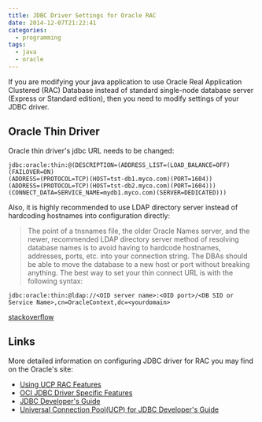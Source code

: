 ```yaml
---
title: JDBC Driver Settings for Oracle RAC
date: 2014-12-07T21:22:41
categories:
  - programming
tags:
  - java
  - oracle
---
```

If you are modifying your java application to use Oracle Real Application Clustered (RAC) Database instead of standard single-node database server (Express or Standard edition), then you need to modify settings of your JDBC driver.
<!--more-->

## Oracle Thin Driver

Oracle thin driver's jdbc URL needs to be changed:

    jdbc:oracle:thin:@(DESCRIPTION=(ADDRESS_LIST=(LOAD_BALANCE=OFF)(FAILOVER=ON)
    (ADDRESS=(PROTOCOL=TCP)(HOST=tst-db1.myco.com)(PORT=1604))
    (ADDRESS=(PROTOCOL=TCP)(HOST=tst-db2.myco.com)(PORT=1604)))
    (CONNECT_DATA=SERVICE_NAME=mydb1.myco.com)(SERVER=DEDICATED)))

Also, it is highly recommended to use LDAP directory server instead of hardcoding hostnames into configuration directly:

> The point of a tnsnames file, the older Oracle Names server, and the newer, recommended LDAP directory server method of resolving database names is to avoid having to hardcode hostnames, addresses, ports, etc. into your connection string. The DBAs should be able to move the database to a new host or port without breaking anything. The best way to set your thin connect URL is with the following syntax:
>
    jdbc:oracle:thin:@ldap://<OID server name>:<OID port>/<DB SID or Service Name>,cn=OracleContext,dc=<yourdomain>

[stackoverflow][stackoverflow-jdbc-url]

## Links

More detailed information on configuring JDBC driver for RAC you may find on the Oracle's site:

 - [Using UCP RAC Features][ucp-rac-features]
 - [OCI JDBC Driver Specific Features][oci-features]
 - [JDBC Developer's Guide][ojdbc]
 - [Universal Connection Pool(UCP) for JDBC Developer's Guide][ojdbc]

[oci-features]: https://docs.oracle.com/database/121/JJDBC/instclnt.htm#JJDBC28217
[ucp-rac-features]: https://docs.oracle.com/database/121/JJUCP/rac.htm#JJUCP8197 "UCP RAC Features"
[ojdbc]: https://docs.oracle.com/database/121/JJDBC/ "Database JDBC Developer's Guide"
[ucp]: https://docs.oracle.com/database/121/JJUCP/ "Universal Connection Pool for JDBC Developer's Guide"
[stackoverflow-jdbc-url]: http://stackoverflow.com/questions/1646630/jdbc-what-is-the-correct-jdbc-url-to-connect-to-a-rac-database
